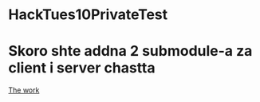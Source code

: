 # HackTues10PrivateTest
<h1>Skoro shte addna 2 submodule-a za client i server chastta</h1>
<a href="https://jellyfish-app-5kx28.ondigitalocean.app/auth/login" >The work</a>
